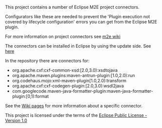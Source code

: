 This project contains a number of Eclipse M2E project connectors.


Configurators like these are needed to prevent the 'Plugin execution not covered by lifecycle configuration' errors you can get from the Eclipse M2E plugin.

For more information on project connectors see [m2e wiki](https://www.eclipse.org/m2e/documentation/m2e-execution-not-covered.html)

The connectors can be installed in Eclipse by using the update side.
See [here](http://mwensveen-nl.github.io/nl-mwensveen-m2e-extras/)

In the repository there are connectors for:

  * org.apache.cxf:cxf-common-xsd:[2.0,3.0):xsdtojava
  * org.apache.maven.plugins:maven-antrun-plugin:[1.0,2.0):run
  * org.codehaus.mojo:xml-maven-plugin[1.0,2.0):transform
  * org.apache.cxf:cxf-codegen-plugin:[2.0,3.0):wsdl2java
  * com.googlecode.maven-java-formatter-plugin:maven-java-formatter-plugin:[0,1):format

See the [Wiki pages](https://github.com/mwensveen-nl/nl-mwensveen-m2e-extras/wiki) for more information about a specific connector.

This project is licensed under the terms of the [Eclipse Public License - Version 1.0](https://www.eclipse.org/legal/epl-v10.html)
